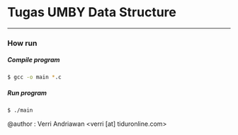 # Tugas UMBY Data Structure
---

### How run

##### Compile program
```bash
$ gcc -o main *.c
```

##### Run program

```bash
$ ./main
```


@author : Verri Andriawan <verri [at] tiduronline.com>
